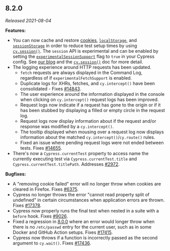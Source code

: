 ## 8.2.0

_Released 2021-08-04_

**Features:**

- You can now cache and restore [cookies](/api/cypress-api/cookies),
  [`localStorage`](https://developer.mozilla.org/en-US/docs/Web/API/Window/localStorage),
  and
  [`sessionStorage`](https://developer.mozilla.org/en-US/docs/Web/API/Window/sessionStorage)
  in order to reduce test setup times by using
  [`cy.session()`](/api/commands/session). The `session` API is experimental and
  can be enabled by setting the
  [`experimentalSessionSupport`](/guides/references/experiments) flag to `true`
  in your Cypress config. See
  [our blog](https://cypress.io/blog/2021/08/03/authenticate-faster-in-tests-cy-session-command/)
  and the [`cy.session()`](/api/commands/session) doc for more detail.
- The logging experience around HTTP requests has been updated.
  - `fetch` requests are always displayed in the Command Log, regardless of if
    `experimentalFetchSupport` is enabled.
  - Duplicate logs for XHRs, fetches, and `cy.intercept()` have been
    consolidated - Fixes
    [#14843](https://github.com/cypress-io/cypress/issues/14843).
  - The user experience around the information displayed in the console when
    clicking on `cy.intercept()` request logs has been improved.
  - Request logs now indicate if a request has gone to the origin or if it has
    been stubbed by displaying a filled or empty circle in the request log.
  - Request logs now display information about if the request and/or response
    was modified by a `cy.intercept()`.
  - The tooltip displayed when mousing over a request log now displays
    information about the matched `cy.intercept()`/`cy.route()` rules.
  - Fixed an issue where pending request logs were not ended between tests.
    Fixes [#14655](https://github.com/cypress-io/cypress/issues/14655).
- There's now a `Cypress.currentTest` property to access name the currently
  executing test via `Cypress.currentTest.title` and
  `Cypress.currentTest.titlePath`. Addresses
  [#2972](https://github.com/cypress-io/cypress/issues/2972).

**Bugfixes:**

- A "removing cookie failed" error will no longer throw when cookies are cleared
  in Firefox. Fixes [#6375](https://github.com/cypress-io/cypress/issues/6375).
- Cypress no longer throws the error "cannot read property split of undefined"
  in certain circumstances when application errors are thrown. Fixes
  [#17378](https://github.com/cypress-io/cypress/issues/17378).
- Cypress now properly runs the final test when nested in a suite with a
  `before` hook. Fixes
  [#9026](https://github.com/cypress-io/cypress/issues/9026).
- Fixed a regression in [8.0.0](/guides/references/changelog#8-0-0) where an
  error would longer throw when there is no `/etc/passwd` entry for the current
  user, such as in some Docker and GitHub Action setups. Fixes
  [#17415](https://github.com/cypress-io/cypress/issues/17415).
- Cypress now throws if a function is incorrectly passed as the second argument
  to `cy.wait()`. Fixes
  [#17436](https://github.com/cypress-io/cypress/issues/17436).
